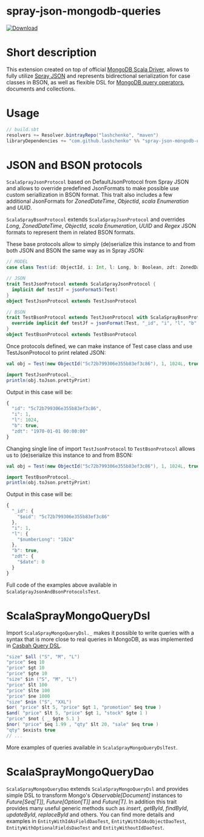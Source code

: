 # spray-json-mongodb-queries
[ ![Download](https://api.bintray.com/packages/lashchenko/maven/spray-json-mongodb-queries/images/download.svg) ](https://bintray.com/lashchenko/maven/spray-json-mongodb-queries/_latestVersion)

# Short description
This extension created on top of official [MongoDB Scala Driver](http://mongodb.github.io/mongo-scala-driver), allows to fully utilize [Spray JSON](https://github.com/spray/spray-json) and represents bidirectional serialization for case classes in BSON, as well as flexible DSL for [MongoDB query operators](https://docs.mongodb.com/manual/reference/operator/query/), documents and collections.

# Usage
```scala
// build.sbt
resolvers += Resolver.bintrayRepo("lashchenko", "maven")
libraryDependencies += "com.github.lashchenko" %% "spray-json-mongodb-queries" % "0.1.1",
```

# JSON and BSON protocols

`ScalaSprayJsonProtocol` based on DefaultJsonProtocol from Spray JSON and allows to override predefined JsonFormats to make possible use custom seriallization in BSON format.
This trait also includes a few additional JsonFormats for _ZonedDateTime_, _ObjectId_, _scala Enumeration_ and _UUID_.

`ScalaSprayBsonProtocol` extends `ScalaSprayJsonProtocol` and overrides _Long_, _ZonedDateTime_, _ObjectId_, _scala Enumeration_, _UUID_ and _Regex_ JSON formats to represent them in related BSON formats.

These base protocols allow to simply (de)serialize this instance to and from both JSON and BSON the same way as in Spray JSON:
```scala
// MODEL
case class Test(id: ObjectId, i: Int, l: Long, b: Boolean, zdt: ZonedDateTime)

// JSON
trait TestJsonProtocol extends ScalaSprayJsonProtocol {
  implicit def testJf = jsonFormat5(Test)
}
object TestJsonProtocol extends TestJsonProtocol

// BSON
trait TestBsonProtocol extends TestJsonProtocol with ScalaSprayBsonProtocol {
  override implicit def testJf = jsonFormat(Test, "_id", "i", "l", "b", "zdt")
}
object TestBsonProtocol extends TestBsonProtocol
```

Once protocols defined, we can make instance of Test case class and use TestJsonProtocol to print related JSON:
```scala
val obj = Test(new ObjectId("5c72b799306e355b83ef3c86"), 1, 1024L, true, "1970-01-01")

import TestJsonProtocol._
println(obj.toJson.prettyPrint)
```
Output in this case will be:
```js
{
  "id": "5c72b799306e355b83ef3c86",
  "i": 1,
  "l": 1024,
  "b": true,
  "zdt": "1970-01-01 00:00:00"
}
```

Changing single line of import `TestJsonProtocol` to `TestBsonProtocol` allows us to (de)serialize this instance to and from BSON:

```scala
val obj = Test(new ObjectId("5c72b799306e355b83ef3c86"), 1, 1024L, true, "1970-01-01")

import TestBsonProtocol._
println(obj.toJson.prettyPrint)
```

Output in this case will be:
```js
{
  "_id": {
    "$oid": "5c72b799306e355b83ef3c86"
  },
  "i": 1,
  "l": {
    "$numberLong": "1024"
  },
  "b": true,
  "zdt": {
    "$date": 0
  }
}
```

Full code of the examples above available in `ScalaSprayJsonAndBsonProtocolsTest`.

# ScalaSprayMongoQueryDsl
Import `ScalaSprayMongoQueryDsl._` makes it possible to write queries with a syntax that is more close to real queries in MongoDB, as was implemented in [Casbah Query DSL](http://mongodb.github.io/casbah/3.1/reference/query_dsl/).

```scala
"size" $all ("S", "M", "L")
"price" $eq 10
"price" $gt 10
"price" $gte 10
"size" $in ("S", "M", "L")
"price" $lt 100
"price" $lte 100
"price" $ne 1000
"size" $nin ("S", "XXL")
$or( "price" $lt 5, "price" $gt 1, "promotion" $eq true )
$and( "price" $lt 5, "price" $gt 1, "stock" $gte 1 )
"price" $not { _ $gte 5.1 }
$nor( "price" $eq 1.99 , "qty" $lt 20, "sale" $eq true )
"qty" $exists true
// ...
```

More examples of queries available in `ScalaSprayMongoQueryDslTest`.


# ScalaSprayMongoQueryDao
`ScalaSprayMongoQueryDao` extends `ScalaSprayMongoQueryDsl` and provides simple DSL to transform Mongo's _Observable[Document]_ instances to _Future[Seq[T]]_, _Future[Option[T]]_ and _Future[T]_.
In addition this trait provides many useful generic methods such as _insert_, _getById_, _findById_, _updateById_, _replaceById_ and others.
You can find more details and examples in `EntityWithIdAsFieldDaoTest`, `EntityWithIdAsObjectDaoTest`, `EntityWithOptionalFieldsDaoTest` and `EntityWithoutIdDaoTest`.

